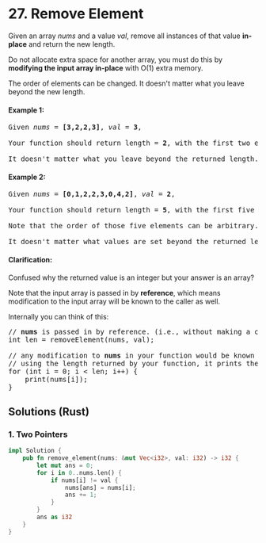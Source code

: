 # 27. Remove Element
Given an array *nums* and a value *val*, remove all instances of that value **in-place** and return the new length.

Do not allocate extra space for another array, you must do this by **modifying the input array in-place** with O(1) extra memory.

The order of elements can be changed. It doesn't matter what you leave beyond the new length.

#### Example 1:
<pre>
Given <em>nums</em> = <strong>[3,2,2,3]</strong>, <em>val</em> = <strong>3</strong>,

Your function should return length = <strong>2</strong>, with the first two elements of <em>nums</em> being <strong>2</strong>.

It doesn't matter what you leave beyond the returned length.
</pre>

#### Example 2:
<pre>
Given <em>nums</em> = <strong>[0,1,2,2,3,0,4,2]</strong>, <em>val</em> = <strong>2</strong>,

Your function should return length = <strong>5</strong>, with the first five elements of <em>nums</em> containing <strong>0</strong>, <strong>1</strong>, <strong>3</strong>, <strong>0</strong>, and <strong>4</strong>.

Note that the order of those five elements can be arbitrary.

It doesn't matter what values are set beyond the returned length.
</pre>

#### Clarification:
Confused why the returned value is an integer but your answer is an array?

Note that the input array is passed in by **reference**, which means modification to the input array will be known to the caller as well.

Internally you can think of this:

<pre>
// <strong>nums</strong> is passed in by reference. (i.e., without making a copy)
int len = removeElement(nums, val);

// any modification to <strong>nums</strong> in your function would be known by the caller.
// using the length returned by your function, it prints the first <strong>len</strong> elements.
for (int i = 0; i < len; i++) {
    print(nums[i]);
}
</pre>

## Solutions (Rust)

### 1. Two Pointers
```Rust
impl Solution {
    pub fn remove_element(nums: &mut Vec<i32>, val: i32) -> i32 {
        let mut ans = 0;
        for i in 0..nums.len() {
            if nums[i] != val {
                nums[ans] = nums[i];
                ans += 1;
            }
        }
        ans as i32
    }
}
```
